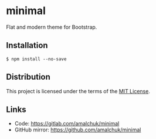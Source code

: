 minimal
=======
Flat and modern theme for Bootstrap.

Installation
------------
```shell
$ npm install --no-save
```

Distribution
------------
This project is licensed under the terms of the [MIT License](LICENSE).

Links
-----
- Code: <https://gitlab.com/amalchuk/minimal>
- GitHub mirror: <https://github.com/amalchuk/minimal>
